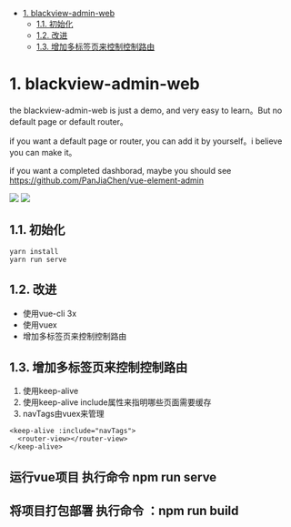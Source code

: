 <!-- TOC -->

- [1. blackview-admin-web](#1-blackview-admin-web)
  - [1.1. 初始化](#11-初始化)
  - [1.2. 改进](#12-改进)
  - [1.3. 增加多标签页来控制控制路由](#13-增加多标签页来控制控制路由)

<!-- /TOC -->

# 1. blackview-admin-web

the blackview-admin-web is just a demo, and very easy to learn。But no default page or default router。

if you want a default page or router, you can add it by yourself。i believe you can make it。

if you want a completed dashborad, maybe you should see https://github.com/PanJiaChen/vue-element-admin

![](./login.jpg)
![](./screen.png)

## 1.1. 初始化
```
yarn install
yarn run serve

```
## 1.2. 改进

- 使用vue-cli 3x
- 使用vuex
- 增加多标签页来控制控制路由


## 1.3. 增加多标签页来控制控制路由

1. 使用keep-alive
2. 使用keep-alive include属性来指明哪些页面需要缓存
3. navTags由vuex来管理

```
<keep-alive :include="navTags">
  <router-view></router-view>
</keep-alive>
```
## 运行vue项目 执行命令 npm run serve
## 将项目打包部署  执行命令 ：npm run build
